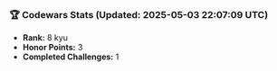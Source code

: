 ### 🏆 Codewars Stats (Updated: 2025-05-03 22:07:09 UTC)

- **Rank:** 8 kyu
- **Honor Points:** 3
- **Completed Challenges:** 1

